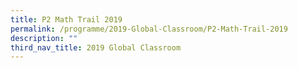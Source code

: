 ```yaml
---
title: P2 Math Trail 2019
permalink: /programme/2019-Global-Classroom/P2-Math-Trail-2019
description: ""
third_nav_title: 2019 Global Classroom
---
```

